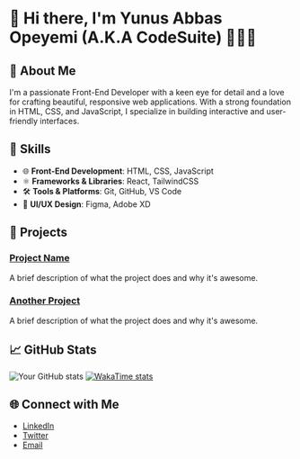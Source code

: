 # 👋 Hi there, I'm Yunus Abbas Opeyemi (A.K.A CodeSuite) 👨🏽‍💻

## 🚀 About Me
I'm a passionate Front-End Developer with a keen eye for detail and a love for crafting beautiful, responsive web applications. With a strong foundation in HTML, CSS, and JavaScript, I specialize in building interactive and user-friendly interfaces.

## 💼 Skills
- 🌐 **Front-End Development**: HTML, CSS, JavaScript
- ⚛️ **Frameworks & Libraries**: React, TailwindCSS
- 🛠️ **Tools & Platforms**: Git, GitHub, VS Code
- 🎨 **UI/UX Design**: Figma, Adobe XD

## 🌟 Projects

### [Project Name](#)
A brief description of what the project does and why it's awesome.

### [Another Project](#)
A brief description of what the project does and why it's awesome.

## 📈 GitHub Stats
![Your GitHub stats](https://github-readme-stats.vercel.app/api?username=springboot20&show_icons=true&theme=radical)
[![WakaTime stats](https://wakatime.com/share/@CodeSuite/2373e9bd-2944-473d-a730-a7b419de08a4.png)](https://wakatime.com/)

## 🌐 Connect with Me
- [LinkedIn](https://www.linkedin.com/in/abbas-opeyemi-laba14260?utm_source=share&utm_campaign=share_cia&utm_content=profile&utm_medium=android_app)
- [Twitter](https://twitter.com/@AbkanbiOpe35251/)
- [Email](mailto:opeyemiakanbi328@gmail.com)
